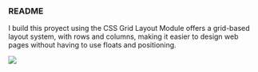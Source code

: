 ### README

I build this proyect using the CSS Grid Layout Module offers a grid-based layout system, with rows and columns, 
making it easier to design web pages without having to use floats and positioning.

<img src="/Mini-projects/screenshot/"> </img>
